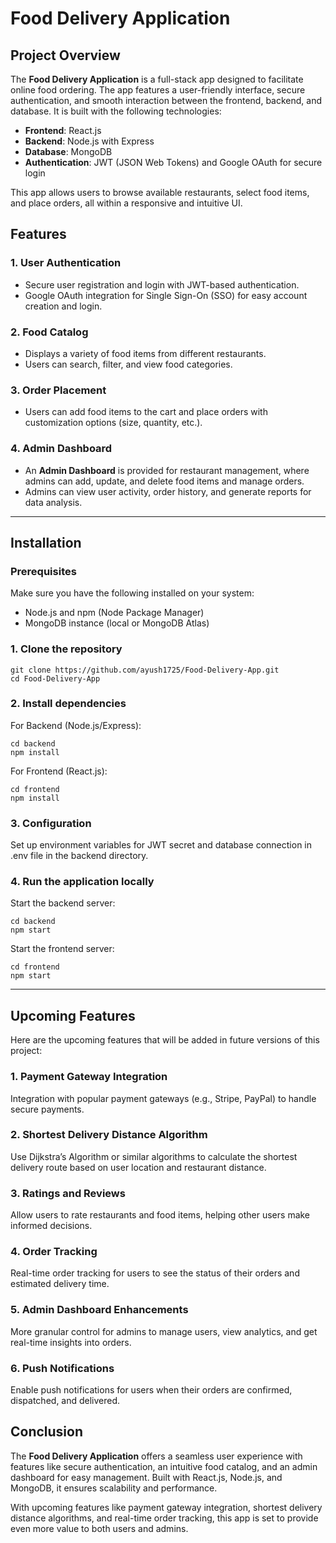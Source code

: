 # Food Delivery Application

## Project Overview

The **Food Delivery Application** is a full-stack app designed to facilitate online food ordering. The app features a user-friendly interface, secure authentication, and smooth interaction between the frontend, backend, and database. It is built with the following technologies:

- **Frontend**: React.js
- **Backend**: Node.js with Express
- **Database**: MongoDB
- **Authentication**: JWT (JSON Web Tokens) and Google OAuth for secure login

This app allows users to browse available restaurants, select food items, and place orders, all within a responsive and intuitive UI.

## Features

### 1. **User Authentication**
- Secure user registration and login with JWT-based authentication.
- Google OAuth integration for Single Sign-On (SSO) for easy account creation and login.

### 2. **Food Catalog**
- Displays a variety of food items from different restaurants.
- Users can search, filter, and view food categories.

### 3. **Order Placement**
- Users can add food items to the cart and place orders with customization options (size, quantity, etc.).

### 4. **Admin Dashboard**
- An **Admin Dashboard** is provided for restaurant management, where admins can add, update, and delete food items and manage orders.
- Admins can view user activity, order history, and generate reports for data analysis.

---

## Installation

### Prerequisites
Make sure you have the following installed on your system:

- Node.js and npm (Node Package Manager)
- MongoDB instance (local or MongoDB Atlas)

### 1. **Clone the repository**

```
git clone https://github.com/ayush1725/Food-Delivery-App.git
cd Food-Delivery-App
```
### 2. **Install dependencies**
For Backend (Node.js/Express):

```
cd backend
npm install
```
For Frontend (React.js):

```
cd frontend
npm install
```
### 3. **Configuration**

Set up environment variables for JWT secret and database connection in .env file in the backend directory.

### 4. **Run the application locally**
Start the backend server:

```
cd backend
npm start
```
Start the frontend server:

```
cd frontend
npm start
```
---

## Upcoming Features
Here are the upcoming features that will be added in future versions of this project:

### 1. **Payment Gateway Integration**

Integration with popular payment gateways (e.g., Stripe, PayPal) to handle secure payments.

### 2. **Shortest Delivery Distance Algorithm**

Use Dijkstra’s Algorithm or similar algorithms to calculate the shortest delivery route based on user location and restaurant distance.

### 3. **Ratings and Reviews**

Allow users to rate restaurants and food items, helping other users make informed decisions.

### 4. **Order Tracking**

Real-time order tracking for users to see the status of their orders and estimated delivery time.

### 5. **Admin Dashboard Enhancements**

More granular control for admins to manage users, view analytics, and get real-time insights into orders.

### 6. **Push Notifications**

Enable push notifications for users when their orders are confirmed, dispatched, and delivered.

## Conclusion

The **Food Delivery Application** offers a seamless user experience with features like secure authentication, an intuitive food catalog, and an admin dashboard for easy management. Built with React.js, Node.js, and MongoDB, it ensures scalability and performance. 

With upcoming features like payment gateway integration, shortest delivery distance algorithms, and real-time order tracking, this app is set to provide even more value to both users and admins.


